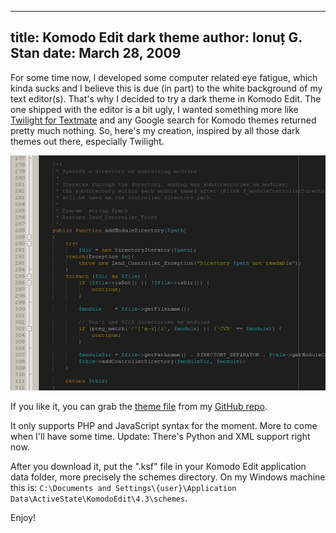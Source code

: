 -----------------------------
title: Komodo Edit dark theme
author: Ionuț G. Stan
date: March 28, 2009
-----------------------------


For some time now, I developed some computer related eye fatigue, which kinda
sucks and I believe this is due (in part) to the white background of my text
  editor(s). That's why I decided to try a dark theme in Komodo Edit. The one
shipped with the editor is a bit ugly, I wanted something more like [Twilight
for Textmate][1] and any Google search for Komodo themes returned pretty much
nothing. So, here's my creation, inspired by all those dark themes out there,
especially Twilight.

<p style="text-align: center;">
  <a href="/files/images/komodo-theme-php-syntax.png"
     title="Click to view a larger version">
    <img src="/files/images/resized/komodo-theme-php-syntax.png"
         alt="Screenshot for PHP syntax">
  </a>
</p>

If you like it, you can grab the [theme file][2] from my [GitHub repo][3].

It only supports PHP and JavaScript syntax for the moment. More to come when I'll
have some time. Update: There's Python and XML support right now.

After you download it, put the ".ksf" file in your Komodo Edit application data
folder, more precisely the schemes directory. On my Windows machine this is:
`C:\Documents and Settings\{user}\Application Data\ActiveState\KomodoEdit\4.3\schemes`.

Enjoy!


[1]: http://jyte.com/cl/twilight-is-the-best-textmate-theme
[2]: https://github.com/igstan/komodo-themes/raw/master/Twilight.ksf
[3]: https://github.com/igstan/komodo-themes
